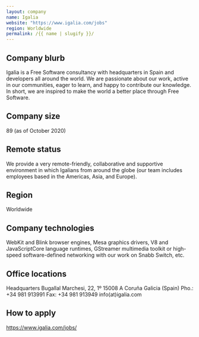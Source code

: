 ```yaml
---
layout: company
name: Igalia
website: "https://www.igalia.com/jobs"
region: Worldwide
permalink: /{{ name | slugify }}/
---
```


## Company blurb

Igalia is a Free Software consultancy with headquarters in Spain and developers all around the world. We are passionate about our work, active in our communities, eager to learn, and happy to contribute our knowledge. In short, we are inspired to make the world a better place through Free Software.

## Company size

89 (as of October 2020)

## Remote status

We provide a very remote-friendly, collaborative and supportive environment in which Igalians from around the globe (our team includes employees based in the Americas, Asia, and Europe).

## Region

Worldwide

## Company technologies

WebKit and Blink browser engines, Mesa graphics drivers, V8 and JavaScriptCore language runtimes, GStreamer multimedia toolkit or high-speed software-defined networking with our work on Snabb Switch, etc.

## Office locations

Headquarters
Bugallal Marchesi, 22, 1º
15008 A Coruña
Galicia (Spain)
Pho.: +34 981 913991
Fax: +34 981 913949
info(at)igalia.com

## How to apply

https://www.igalia.com/jobs/